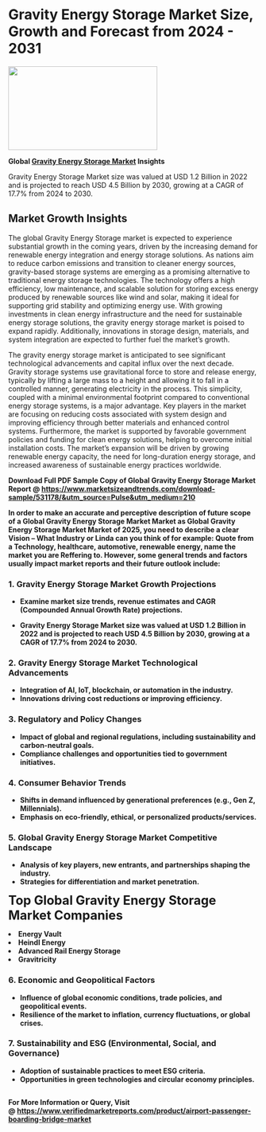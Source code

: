 <H1>Gravity Energy Storage Market Size, Growth and Forecast from 2024 - 2031</H1><img class="aligncenter size-medium wp-image-584254" src="https://thirdeyenews.in/wp-content/uploads/2024/09/Global-Market-Research-300x168.jpeg" alt="" width="300" height="168" /><p><strong>Global&nbsp;<a href="https://www.marketsizeandtrends.com/download-sample/531178/&amp;utm_source=Pulse&amp;utm_medium=210">Gravity Energy Storage Market</a> Insights</strong></p><p>Gravity Energy Storage Market size was valued at USD 1.2 Billion in 2022 and is projected to reach USD 4.5 Billion by 2030, growing at a CAGR of 17.7% from 2024 to 2030.</p><p><h2>Market Growth Insights</h2> <p>The global Gravity Energy Storage market is expected to experience substantial growth in the coming years, driven by the increasing demand for renewable energy integration and energy storage solutions. As nations aim to reduce carbon emissions and transition to cleaner energy sources, gravity-based storage systems are emerging as a promising alternative to traditional energy storage technologies. The technology offers a high efficiency, low maintenance, and scalable solution for storing excess energy produced by renewable sources like wind and solar, making it ideal for supporting grid stability and optimizing energy use. With growing investments in clean energy infrastructure and the need for sustainable energy storage solutions, the gravity energy storage market is poised to expand rapidly. Additionally, innovations in storage design, materials, and system integration are expected to further fuel the market’s growth.</p> <p><strong></strong></p> <p>The gravity energy storage market is anticipated to see significant technological advancements and capital influx over the next decade. Gravity storage systems use gravitational force to store and release energy, typically by lifting a large mass to a height and allowing it to fall in a controlled manner, generating electricity in the process. This simplicity, coupled with a minimal environmental footprint compared to conventional energy storage systems, is a major advantage. Key players in the market are focusing on reducing costs associated with system design and improving efficiency through better materials and enhanced control systems. Furthermore, the market is supported by favorable government policies and funding for clean energy solutions, helping to overcome initial installation costs. The market’s expansion will be driven by growing renewable energy capacity, the need for long-duration energy storage, and increased awareness of sustainable energy practices worldwide.</p> <p><strong></p><p><span class=""><strong>Download Full PDF Sample Copy of Global Gravity Energy Storage Market Report</strong> @ <a href="https://www.marketsizeandtrends.com/download-sample/531178/&amp;utm_source=Pulse&amp;utm_medium=210" target="_blank">https://www.marketsizeandtrends.com/download-sample/531178/&amp;utm_source=Pulse&amp;utm_medium=210</a></span></p><p>In order to make an accurate and perceptive description of future scope of a Global&nbsp;Gravity Energy Storage Market Market as Global&nbsp;Gravity Energy Storage Market Market of 2025, you need to describe a clear Vision &ndash; What Industry or Linda can you think of for example: Quote from a Technology, healthcare, automotive, renewable energy, name the market you are Reffering to. However, some general trends and factors usually impact market reports and their future outlook include:</p><h3>1.&nbsp;<strong>Gravity Energy Storage Market Growth Projections</strong></h3><ul><li>Examine market size trends, revenue estimates and CAGR (Compounded Annual Growth Rate) projections.</li><li><p>Gravity Energy Storage Market size was valued at USD 1.2 Billion in 2022 and is projected to reach USD 4.5 Billion by 2030, growing at a CAGR of 17.7% from 2024 to 2030.</p></li></ul><h3>2.&nbsp;<strong>Gravity Energy Storage Market Technological Advancements</strong></h3><ul><li>Integration of AI, IoT, blockchain, or automation in the industry.</li><li>Innovations driving cost reductions or improving efficiency.</li></ul><h3>3.&nbsp;<strong>Regulatory and Policy Changes</strong></h3><ul><li>Impact of global and regional regulations, including sustainability and carbon-neutral goals.</li><li>Compliance challenges and opportunities tied to government initiatives.</li></ul><h3>4.&nbsp;<strong>Consumer Behavior Trends</strong></h3><ul><li>Shifts in demand influenced by generational preferences (e.g., Gen Z, Millennials).</li><li>Emphasis on eco-friendly, ethical, or personalized products/services.</li></ul><h3>5.&nbsp;<strong>Global Gravity Energy Storage Market Competitive Landscape</strong></h3><ul><li>Analysis of key players, new entrants, and partnerships shaping the industry.</li><li>Strategies for differentiation and market penetration.</li></ul><p data-pm-slice="1 1 []"><span style="color: inherit; font-family: inherit; font-size: 25px;">Top Global Gravity Energy Storage Market Companies</span></p><div class="" data-test-id=""><p><li>Energy Vault</li><li> Heindl Energy</li><li> Advanced Rail Energy Storage</li><li> Gravitricity</li></p></div><h3>6.&nbsp;<strong>Economic and Geopolitical Factors</strong></h3><ul><li>Influence of global economic conditions, trade policies, and geopolitical events.</li><li>Resilience of the market to inflation, currency fluctuations, or global crises.</li></ul><h3>7.&nbsp;<strong>Sustainability and ESG (Environmental, Social, and Governance)</strong></h3><ul><li>Adoption of sustainable practices to meet ESG criteria.</li><li>Opportunities in green technologies and circular economy principles.</li></ul><h2><strong style="font-size: 14px;">For More Information or Query, Visit @&nbsp;</strong><a style="background-color: #ffffff; font-size: 14px;" href="https://www.marketsizeandtrends.com/report/gravity-energy-storage-market/" target="_blank">https://www.verifiedmarketreports.com/product/airport-passenger-boarding-bridge-market</a></h2>
